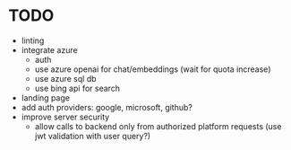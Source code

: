 # TODO

- linting
- integrate azure
    - auth
    - use azure openai for chat/embeddings (wait for quota increase)
    - use azure sql db
    - use bing api for search
- landing page
- add auth providers: google, microsoft, github?
- improve server security
    - allow calls to backend only from authorized platform requests (use jwt validation with user query?)